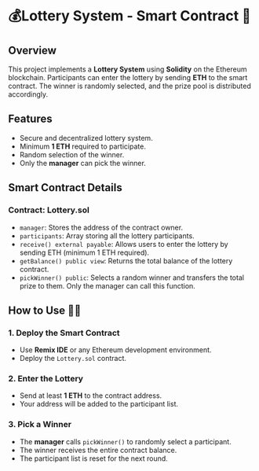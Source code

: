 # 💰Lottery System - Smart Contract 📃

## Overview
This project implements a **Lottery System** using **Solidity** on the Ethereum blockchain. Participants can enter the lottery by sending **ETH** to the smart contract. The winner is randomly selected, and the prize pool is distributed accordingly.

## Features
- Secure and decentralized lottery system.
- Minimum **1 ETH** required to participate.
- Random selection of the winner.
- Only the **manager** can pick the winner.

## Smart Contract Details
### **Contract: Lottery.sol**
- `manager`: Stores the address of the contract owner.
- `participants`: Array storing all the lottery participants.
- `receive() external payable`: Allows users to enter the lottery by sending ETH (minimum 1 ETH required).
- `getBalance() public view`: Returns the total balance of the lottery contract.
- `pickWinner() public`: Selects a random winner and transfers the total prize to them. Only the manager can call this function.

## How to Use 🧑‍💻
### 1. Deploy the Smart Contract
- Use **Remix IDE** or any Ethereum development environment.
- Deploy the `Lottery.sol` contract.

### 2. Enter the Lottery
- Send at least **1 ETH** to the contract address.
- Your address will be added to the participant list.

### 3. Pick a Winner
- The **manager** calls `pickWinner()` to randomly select a participant.
- The winner receives the entire contract balance.
- The participant list is reset for the next round.

